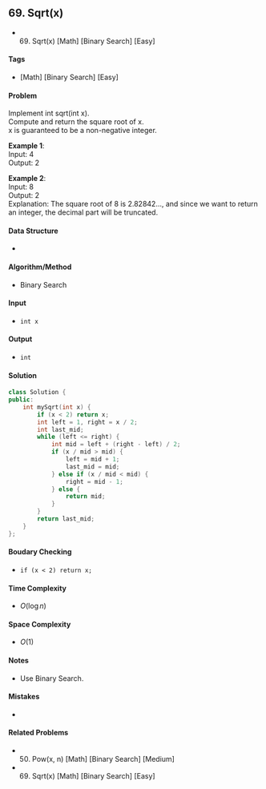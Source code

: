 ## 69. Sqrt(x)
- 69. Sqrt(x) [Math] [Binary Search] [Easy]

#### Tags
- [Math] [Binary Search] [Easy]

#### Problem
Implement int sqrt(int x).  
Compute and return the square root of x.  
x is guaranteed to be a non-negative integer.

**Example 1**:  
Input: 4  
Output: 2

**Example 2**:  
Input: 8  
Output: 2  
Explanation: The square root of 8 is 2.82842..., and since we want to return an integer, the decimal part will be truncated.

#### Data Structure
- 

#### Algorithm/Method
- Binary Search

#### Input
- `int x`

#### Output
- `int`

#### Solution
``` C++
class Solution {
public:
    int mySqrt(int x) {
        if (x < 2) return x;
        int left = 1, right = x / 2;
        int last_mid;
        while (left <= right) {
            int mid = left + (right - left) / 2;
            if (x / mid > mid) {
                left = mid + 1;
                last_mid = mid;
            } else if (x / mid < mid) {
                right = mid - 1;
            } else {
                return mid;
            }
        }
        return last_mid;
    }
};
```

#### Boudary Checking
- `if (x < 2) return x;`

#### Time Complexity
- $O(\log n)$

#### Space Complexity
- $O(1)$

#### Notes
- Use Binary Search.

#### Mistakes
- 

#### Related Problems
- 50. Pow(x, n) [Math] [Binary Search] [Medium]
- 69. Sqrt(x) [Math] [Binary Search] [Easy]
